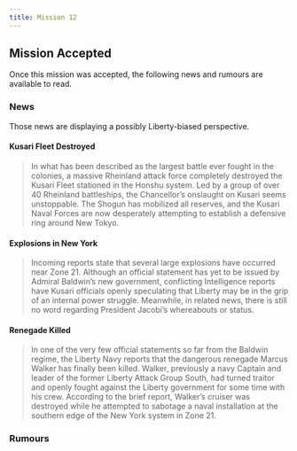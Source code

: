 ```yaml
---
title: Mission 12
---
```


## Mission Accepted

Once this mission was accepted, the following news and rumours are available to read.

### News
Those news are displaying a possibly Liberty-biased perspective.

#### Kusari Fleet Destroyed
> In what has been described as the largest battle ever fought in the colonies, a massive Rheinland attack force completely destroyed the Kusari Fleet stationed in the Honshu system. Led by a group of over 40 Rheinland battleships, the Chancellor’s onslaught on Kusari seems unstoppable. The Shogun has mobilized all reserves, and the Kusari Naval Forces are now desperately attempting to establish a defensive ring around New Tokyo.

#### Explosions in New York
> Incoming reports state that several large explosions have occurred near Zone 21. Although an official statement has yet to be issued by Admiral Baldwin’s new government, conflicting Intelligence reports have Kusari officials openly speculating that Liberty may be in the grip of an internal power struggle. Meanwhile, in related news, there is still no word regarding President Jacobi’s whereabouts or status.

#### Renegade Killed
> In one of the very few official statements so far from the Baldwin regime, the Liberty Navy reports that the dangerous renegade Marcus Walker has finally been killed. Walker, previously a navy Captain and leader of the former Liberty Attack Group South, had turned traitor and openly fought against the Liberty government for some time with his crew. According to the brief report, Walker’s cruiser was destroyed while he attempted to sabotage a naval installation at the southern edge of the New York system in Zone 21.

### Rumours
